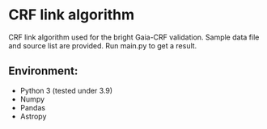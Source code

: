 # CRF link algorithm
CRF link algorithm used for the bright Gaia-CRF validation.
Sample data file and source list are provided.
Run main.py to get a result.
## Environment:
* Python 3 (tested under 3.9)
* Numpy
* Pandas
* Astropy
